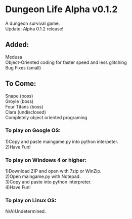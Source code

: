 # Dungeon Life Alpha v0.1.2
A dungeon survival game.  
Update:  Alpha 0.1.2 release!
## Added:
Medusa  
Object-Oriented coding for faster speed and less glitching  
Bug Fixes (small)
## To Come:
Snape (boss)  
Groyle (boss)  
Four Titans (boss)  
Clara (undisclosed)  
Completely object oriented programing  
### To play on Google OS:
1)Copy and paste maingame.py into python interpeter.  
2)Have Fun!
### To play on Windows 4 or higher:
1)Download ZIP and open with 7zip or WinZip.  
2)Open maingame.py with Notepad.  
3)Copy and paste into python interpreter.  
4)Have Fun! 
### To play on Linux OS:
N/A)Undetermined.
